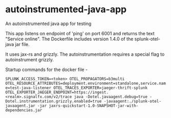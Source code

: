 # autoinstrumented-java-app
An autoinstrumented java app for testing


This app listens on endpoint of 'ping' on port 6001 and returns the text "Service online".
The Dockerfile includes version 1.4.0 of the splunk-otel-java jar file.

It uses jax-rs and grizzly. The autoinstrumentation requires a special flag to autoinstrument grizzly.

Startup commands for the docker file - 

```SPLUNK_ACCESS_TOKEN=<token> OTEL_PROPAGATORS=b3multi OTEL_RESOURCE_ATTRIBUTES=deployment.environment=standalone,service.name=test-java-listener OTEL_TRACES_EXPORTER=jaeger-thrift-splunk OTEL_EXPORTER_JAEGER_ENDPOINT=https://ingest.<realm>.signalfx.com/v2/trace java -Dotel.javaagent.debug=true -Dotel.instrumentation.grizzly.enabled=true -javaagent:./splunk-otel-javaagent.jar -jar jaxrs-quickstart-1.0-SNAPSHOT-jar-with-dependencies.jar```
